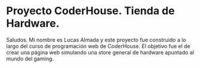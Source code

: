 # Proyecto CoderHouse. Tienda de Hardware.

Saludos. Mi nombre es Lucas Almada y este proyecto fue construido a lo largo del curso de programación web de CoderHouse. El objetivo fue el de crear una página web simulando una store general de hardware apuntado al mundo del gaming.
